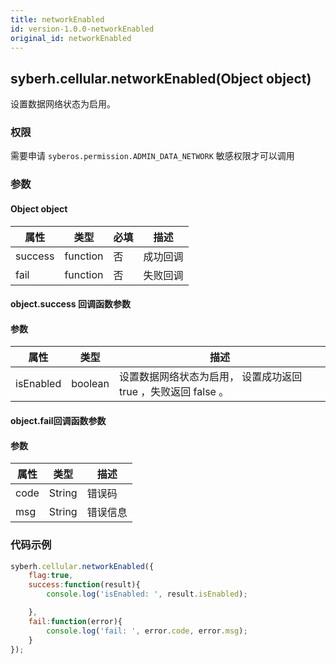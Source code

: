 ```yaml
---
title: networkEnabled
id: version-1.0.0-networkEnabled
original_id: networkEnabled
---
```


## syberh.cellular.networkEnabled(Object object)

设置数据网络状态为启用。

### 权限
需要申请 `syberos.permission.ADMIN_DATA_NETWORK` 敏感权限才可以调用

### 参数

#### Object object

| 属性    | 类型     | 必填 | 描述                                                         |
| ------- | -------- | -------- | ------------------------------------------------------------ |
| success | function | 否       | 成功回调                                       |
| fail    | function | 否       | 失败回调                                       |


#### object.success 回调函数参数
#### 参数
| 属性            | 类型      | 描述                                 |
| -------------- | ------   | ------------------------------------ |
| isEnabled      | boolean  | 设置数据网络状态为启用， 设置成功返回 true ，失败返回 false 。|


#### object.fail回调函数参数
#### 参数
| 属性 | 类型   | 描述     |
| ---- | ------ | -------- |
| code | String | 错误码   |
| msg  | String | 错误信息 |


### 代码示例
```js
syberh.cellular.networkEnabled({
    flag:true,
	success:function(result){
        console.log('isEnabled: ', result.isEnabled);

    },
    fail:function(error){
        console.log('fail: ', error.code, error.msg);
    }
});
```